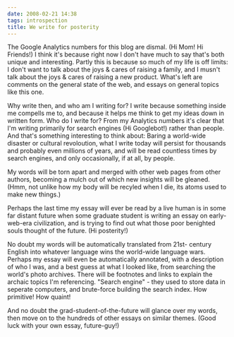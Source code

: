 ```yaml
---
date: 2008-02-21 14:38
tags: introspection
title: We write for posterity
---
```


The Google Analytics numbers for this blog are dismal. (Hi Mom! Hi Friends!) I
think it's because right now I don't have much to say that's both unique and
interesting. Partly this is because so much of my life is off limits: I don't
want to talk about the joys & cares of raising a family, and I musn't talk
about the joys & cares of raising a new product. What's left are comments on
the general state of the web, and essays on general topics like this one.

Why
write then, and who am I writing for? I write because something inside me
compells me to, and because it helps me think to get my ideas down in written
form. Who do I write for? From my Analytics numbers it's clear that I'm
writing primarily for search engines (Hi Googlebot!) rather than people. And
that's something interesting to think about: Baring a world-wide disaster or
cultural revoloution, what I write today will persist for thousands and
probably even millions of years, and will be read countless times by search
engines, and only occasionally, if at all, by people.

My words will be torn
apart and merged with other web pages from other authors, becoming a mulch out
of which new insights will be gleaned. (Hmm, not unlike how my body will be
recyled when I die, its atoms used to make new things.)

Perhaps the last time
my essay will ever be read by a live human is in some far distant future when
some graduate student is writing an essay on early-web-era civilization, and
is trying to find out what those poor benighted souls thought of the future.
(Hi posterity!)

No doubt my words will be automatically translated from 21st-
century English into whatever language wins the world-wide language wars.
Perhaps my essay will even be automatically annotated, with a description of
who I was, and a best guess at what I looked like, from searching the world's
photo archives. There will be footnotes and links to explain the archaic
topics I'm referencing. "Search engine" - they used to store data in seperate
computers, and brute-force building the search index. How primitive! How
quaint!

And no doubt the grad-student-of-the-future will glance over my words,
then move on to the hundreds of other essays on similar themes. (Good luck
with your own essay, future-guy!)
